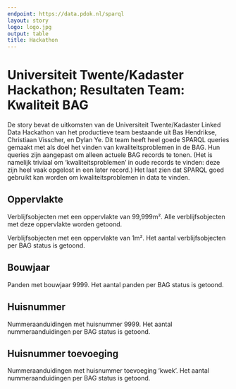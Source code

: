 ```yaml
---
endpoint: https://data.pdok.nl/sparql
layout: story
logo: logo.jpg
output: table
title: Hackathon
---
```


# Universiteit Twente/Kadaster Hackathon; Resultaten Team: Kwaliteit BAG

De story bevat de uitkomsten van de Universiteit Twente/Kadaster Linked Data Hackathon van
het productieve team bestaande uit Bas Hendrikse, Christiaan Visscher,
en Dylan Ye.  Dit team heeft heel goede SPARQL queries gemaakt
met als doel het vinden van kwaliteitsproblemen in de BAG.  Hun queries zijn
aangepast om alleen actuele BAG records te tonen.  (Het is namelijk
triviaal om ‘kwaliteitsproblemen’ in oude records te vinden: deze zijn
heel vaak opgelost in een later record.) Het laat zien dat SPARQL goed gebruikt kan worden om kwaliteitsproblemen in data te vinden.

## Oppervlakte

Verblijfsobjecten met een oppervlakte van 99,999m².  Alle
verblijfsobjecten met deze oppervlakte worden getoond.

<div data-query data-query-sparql="oppervlakte-groot.rq"></div>

Verblijfsobjecten met een oppervlakte van 1m².  Het aantal
verblijfsobjecten per BAG status is getoond.

<div data-query data-query-sparql="oppervlakte-klein.rq"></div>

## Bouwjaar

Panden met bouwjaar 9999.  Het aantal panden per BAG status is
getoond.

<div data-query data-query-sparql="bouwjaar.rq"></div>

## Huisnummer

Nummeraanduidingen met huisnummer 9999.  Het aantal nummeraanduidingen
per BAG status is getoond.

<div data-query data-query-sparql="huisnummer.rq"></div>

## Huisnummer toevoeging

Nummeraanduidingen met huisnummer toevoeging ‘kwek’.  Het aantal
nummeraanduidingen per BAG status is getoond.

<div data-query data-query-sparql="huisnummer-toevoeging.rq"></div>
